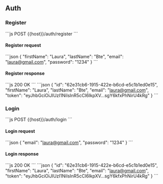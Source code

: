 ## Auth

### Register

´´´js
POST {{host}}/auth/register
´´´

#### Register request

´´´json
{
    "firstName": "Laura",
    "lastName": "Bte",
    "email": "laura@gmail.com",
    "password": "1234"
}
´´´

#### Register response

´´´js
200 OK
´´´
´´´json
{
    "id": "62e31cb6-1915-422e-b6cd-e5c1b1ed0e15",
    "firstName": "Laura",
    "lastName": "Bte",
    "email": "laura@gmail.com",
    "token": "eyJhbGciOiJIUzI1NiIsInR5cCI6IkpXV...sgY6kfxPhNirU4kRg"
}
´´´

### Login

´´´js
POST {{host}}/auth/login
´´´

#### Login request

´´´json
{
    "email": "laura@gmail.com",
    "password": "1234"
}
´´´

#### Login response

´´´js
200 OK
´´´
´´´json
{
    "id": "62e31cb6-1915-422e-b6cd-e5c1b1ed0e15",
    "firstName": "Laura",
    "lastName": "Bte",
    "email": "laura@gmail.com",
    "token": "eyJhbGciOiJIUzI1NiIsInR5cCI6IkpXV...sgY6kfxPhNirU4kRg"
}
´´´
